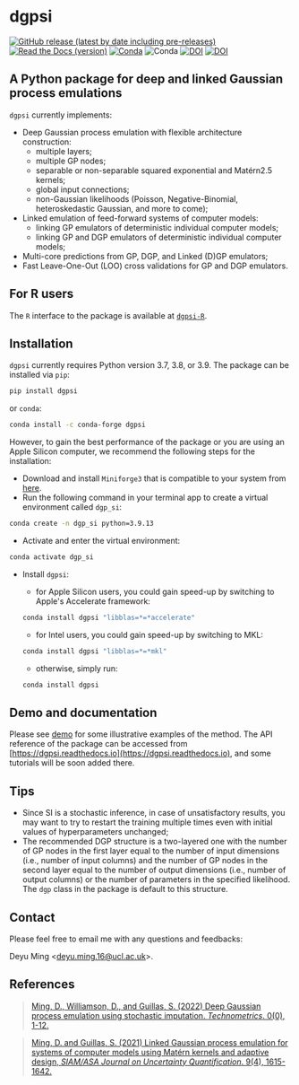 # dgpsi
[![GitHub release (latest by date including pre-releases)](https://img.shields.io/github/v/release/mingdeyu/DGP?display_name=release&include_prereleases&style=flat-square)](https://github.com/mingdeyu/DGP/releases)
[![Read the Docs (version)](https://img.shields.io/readthedocs/dgpsi/latest?style=flat-square)](https://dgpsi.readthedocs.io)
[![Conda](https://img.shields.io/conda/dn/conda-forge/dgpsi?label=Conda%20Downloads&style=flat-square)](https://anaconda.org/conda-forge/dgpsi)
![Conda](https://img.shields.io/conda/pn/conda-forge/dgpsi?color=orange&style=flat-square)
[![DOI](https://img.shields.io/badge/DOI-Linked%20GP-informational)](https://epubs.siam.org/doi/abs/10.1137/20M1323771)
[![DOI](https://img.shields.io/badge/DOI-Deep%20GP-informational)](https://doi.org/10.1080/00401706.2022.2124311)

## A Python package for deep and linked Gaussian process emulations
`dgpsi` currently implements:

* Deep Gaussian process emulation with flexible architecture construction: 
    - multiple layers;
    - multiple GP nodes;
    - separable or non-separable squared exponential and Mat&eacute;rn2.5 kernels;
    - global input connections;
    - non-Gaussian likelihoods (Poisson, Negative-Binomial, heteroskedastic Gaussian, and more to come);
* Linked emulation of feed-forward systems of computer models:
    - linking GP emulators of deterministic individual computer models;
    - linking GP and DGP emulators of deterministic individual computer models;
* Multi-core predictions from GP, DGP, and Linked (D)GP emulators;
* Fast Leave-One-Out (LOO) cross validations for GP and DGP emulators.

## For R users
The `R` interface to the package is available at [`dgpsi-R`](https://github.com/mingdeyu/dgpsi-R).

## Installation
`dgpsi` currently requires Python version 3.7, 3.8, or 3.9. The package can be installed via `pip`:

```bash
pip install dgpsi
```

or `conda`:

```bash
conda install -c conda-forge dgpsi
```

However, to gain the best performance of the package or you are using an Apple Silicon computer, we recommend the following steps for the installation:
* Download and install `Miniforge3` that is compatible to your system from [here](https://github.com/conda-forge/miniforge).
* Run the following command in your terminal app to create a virtual environment called `dgp_si`:

```bash
conda create -n dgp_si python=3.9.13 
```

* Activate and enter the virtual environment:

```bash
conda activate dgp_si
```

* Install `dgpsi`:
    - for Apple Silicon users, you could gain speed-up by switching to Apple's Accelerate framework:

    ```bash
    conda install dgpsi "libblas=*=*accelerate"
    ```

    - for Intel users, you could gain speed-up by switching to MKL:

    ```bash
    conda install dgpsi "libblas=*=*mkl"
    ```

    - otherwise, simply run:
    ```bash
    conda install dgpsi
    ```

## Demo and documentation
Please see [demo](https://github.com/mingdeyu/DGP/tree/master/demo) for some illustrative examples of the method. The API reference 
of the package can be accessed from [https://dgpsi.readthedocs.io](https://dgpsi.readthedocs.io), and some tutorials will be soon added there.

## Tips
* Since SI is a stochastic inference, in case of unsatisfactory results, you may want to try to restart the training multiple times even with initial values of hyperparameters unchanged;
* The recommended DGP structure is a two-layered one with the number of GP nodes in the first layer equal to the number of input dimensions (i.e., number of input columns) and the number of GP nodes in the second layer equal to the number of output dimensions (i.e., number of output columns) or the number of parameters in the specified likelihood. The `dgp` class in the package is default to this structure.

## Contact
Please feel free to email me with any questions and feedbacks: 

Deyu Ming <[deyu.ming.16@ucl.ac.uk](mailto:deyu.ming.16@ucl.ac.uk)>.

## References
> [Ming, D., Williamson, D., and Guillas, S. (2022) Deep Gaussian process emulation using stochastic imputation. <i>Technometrics</i>. 0(0), 1-12.](https://doi.org/10.1080/00401706.2022.2124311)

> [Ming, D. and Guillas, S. (2021) Linked Gaussian process emulation for systems of computer models using Mat&eacute;rn kernels and adaptive design, <i>SIAM/ASA Journal on Uncertainty Quantification</i>. 9(4), 1615-1642.](https://epubs.siam.org/doi/abs/10.1137/20M1323771)
